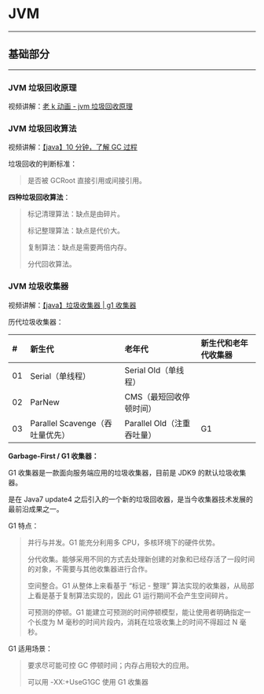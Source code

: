 # JVM

---

## 基础部分

---

### JVM 垃圾回收原理

视频讲解：[老 k 动画 - jvm 垃圾回收原理](https://www.bilibili.com/video/BV1W44y1477T)

### JVM 垃圾回收算法

视频讲解：[【java】10 分钟，了解 GC 过程](https://www.bilibili.com/video/BV1dt411u7wi)

垃圾回收的判断标准：

> 是否被 GCRoot 直接引用或间接引用。

**四种垃圾回收算法**：

> 标记清理算法：缺点是由碎片。
>
> 标记整理算法：缺点是代价大。
>
> 复制算法：缺点是需要两倍内存。
>
> 分代回收算法。

### JVM 垃圾收集器

视频讲解：[【java】垃圾收集器 | g1 收集器](https://www.bilibili.com/video/BV13J411g7A1)

历代垃圾收集器：

| # | 新生代 | 老年代 | 新生代和老年代收集器 |
|:---|:---|:---|:---|
| 01 | Serial（单线程） | Serial Old（单线程） |  |
| 02 | ParNew | CMS（最短回收停顿时间） |  |
| 03 | Parallel Scavenge（吞吐量优先） | Parallel Old（注重吞吐量） | G1 |

**Garbage-First / G1 收集器：**

G1 收集器是一款面向服务端应用的垃圾收集器，目前是 JDK9 的默认垃圾收集器。

是在 Java7 update4 之后引入的一个新的垃圾回收器，是当今收集器技术发展的最前沿成果之一。

G1 特点：

> 并行与并发。G1 能充分利用多 CPU，多核环境下的硬件优势。
>
> 分代收集。能够采用不同的方式去处理新创建的对象和已经存活了一段时间的对象，不需要与其他收集器进行合作。
>
> 空间整合。G1 从整体上来看基于 “标记 - 整理” 算法实现的收集器，从局部上看是基于复制算法实现的，因此 G1 运行期间不会产生空间碎片。
>
> 可预测的停顿。G1 能建立可预测的时间停顿模型，能让使用者明确指定一个长度为 M 毫秒的时间片段内，消耗在垃圾收集上的时间不得超过 N 毫秒。

G1 适用场景：

> 要求尽可能可控 GC 停顿时间；内存占用较大的应用。
>
> 可以用 -XX:+UseG1GC 使用 G1 收集器

